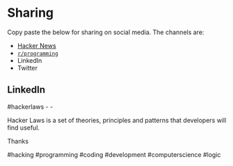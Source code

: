 # Sharing

 Copy paste the below for sharing on social media. The channels are:

 - [Hacker News](https://news.ycombinator.com)
- [`r/programming`](https://reddit.com/r/programming/)
- LinkedIn
- Twitter

 ## LinkedIn

 #hackerlaws - <Law Name> - <Short Quote>

 <Link>

 Hacker Laws is a set of theories, principles and patterns that developers will find useful.

 Thanks <person>

 #hacking #programming #coding #development #computerscience #logic
